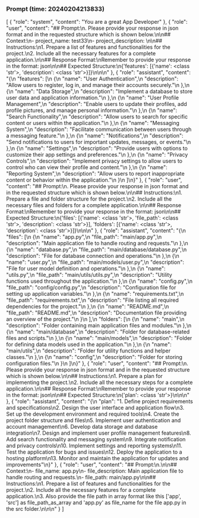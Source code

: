### Prompt (time: 20240204213833)

[
    {
        "role": "system",
        "content": "You are a great App Developer"
    },
    {
        "role": "user",
        "content": "## Prompt:\n. Please provide your response in json format and in the requested structure which is shown below.\n\n## Context:\n- project_name: test33\n- project_description: \n\n## Instructions:\n1. Prepare a list of features and functionalities for the project.\n2. Include all the necessary features for a complete application.\n\n## Response Format:\nRemember to provide your response in the format: json\n\n## Expected Structure:\n{'features': [{'name': <class 'str'>, 'description': <class 'str'>}]}\n\n\n"
    },
    {
        "role": "assistant",
        "content": "{\n    \"features\": [\n        {\n            \"name\": \"User Authentication\",\n            \"description\": \"Allow users to register, log in, and manage their accounts securely.\"\n        },\n        {\n            \"name\": \"Data Storage\",\n            \"description\": \"Implement a database to store user data and application information.\"\n        },\n        {\n            \"name\": \"User Profile Management\",\n            \"description\": \"Enable users to update their profiles, add profile pictures, and manage personal information.\"\n        },\n        {\n            \"name\": \"Search Functionality\",\n            \"description\": \"Allow users to search for specific content or users within the application.\"\n        },\n        {\n            \"name\": \"Messaging System\",\n            \"description\": \"Facilitate communication between users through a messaging feature.\"\n        },\n        {\n            \"name\": \"Notifications\",\n            \"description\": \"Send notifications to users for important updates, messages, or events.\"\n        },\n        {\n            \"name\": \"Settings\",\n            \"description\": \"Provide users with options to customize their app settings and preferences.\"\n        },\n        {\n            \"name\": \"Privacy Controls\",\n            \"description\": \"Implement privacy settings to allow users to control who can view their profile and content.\"\n        },\n        {\n            \"name\": \"Reporting System\",\n            \"description\": \"Allow users to report inappropriate content or behavior within the application.\"\n        }\n    ]\n}"
    },
    {
        "role": "user",
        "content": "## Prompt:\n. Please provide your response in json format and in the requested structure which is shown below.\n\n## Instructions:\n1. Prepare a file and folder structure for the project.\n2. Include all the necessary files and folders for a complete application.\n\n## Response Format:\nRemember to provide your response in the format: json\n\n## Expected Structure:\n{'files': [{'name': <class 'str'>, 'file_path': <class 'str'>, 'description': <class 'str'>}], 'folders': [{'name': <class 'str'>, 'description': <class 'str'>}]}\n\n\n"
    },
    {
        "role": "assistant",
        "content": "{\n    \"files\": [\n        {\n            \"name\": \"app.py\",\n            \"file_path\": \"main/app.py\",\n            \"description\": \"Main application file to handle routing and requests.\"\n        },\n        {\n            \"name\": \"database.py\",\n            \"file_path\": \"main/database/database.py\",\n            \"description\": \"File for database connection and operations.\"\n        },\n        {\n            \"name\": \"user.py\",\n            \"file_path\": \"main/models/user.py\",\n            \"description\": \"File for user model definition and operations.\"\n        },\n        {\n            \"name\": \"utils.py\",\n            \"file_path\": \"main/utils/utils.py\",\n            \"description\": \"Utility functions used throughout the application.\"\n        },\n        {\n            \"name\": \"config.py\",\n            \"file_path\": \"config/config.py\",\n            \"description\": \"Configuration file for setting up application variables.\"\n        },\n        {\n            \"name\": \"requirements.txt\",\n            \"file_path\": \"requirements.txt\",\n            \"description\": \"File listing all required dependencies for the project.\"\n        },\n        {\n            \"name\": \"README.md\",\n            \"file_path\": \"README.md\",\n            \"description\": \"Documentation file providing an overview of the project.\"\n        }\n    ],\n    \"folders\": [\n        {\n            \"name\": \"main\",\n            \"description\": \"Folder containing main application files and modules.\"\n        },\n        {\n            \"name\": \"main/database\",\n            \"description\": \"Folder for database-related files and scripts.\"\n        },\n        {\n            \"name\": \"main/models\",\n            \"description\": \"Folder for defining data models used in the application.\"\n        },\n        {\n            \"name\": \"main/utils\",\n            \"description\": \"Folder for utility functions and helper classes.\"\n        },\n        {\n            \"name\": \"config\",\n            \"description\": \"Folder for storing configuration files.\"\n        }\n    ]\n}"
    },
    {
        "role": "user",
        "content": "## Prompt:\n. Please provide your response in json format and in the requested structure which is shown below.\n\n## Instructions:\n1. Prepare a plan for implementing the project.\n2. Include all the necessary steps for a complete application.\n\n## Response Format:\nRemember to provide your response in the format: json\n\n## Expected Structure:\n{'plan': <class 'str'>}\n\n\n"
    },
    {
        "role": "assistant",
        "content": "{\n    \"plan\": \"1. Define project requirements and specifications\\n2. Design the user interface and application flow\\n3. Set up the development environment and required tools\\n4. Create the project folder structure and files\\n5. Implement user authentication and account management\\n6. Develop data storage and database integration\\n7. Design and implement user profile management features\\n8. Add search functionality and messaging system\\n9. Integrate notification and privacy controls\\n10. Implement settings and reporting systems\\n11. Test the application for bugs and issues\\n12. Deploy the application to a hosting platform\\n13. Monitor and maintain the application for updates and improvements\"\n}"
    },
    {
        "role": "user",
        "content": "## Prompt:\n.\n\n## Context:\n- file_name: app.py\n- file_description: Main application file to handle routing and requests.\n- file_path: main/app.py\n\n## Instructions:\n1. Prepare a list of features and functionalities for the project.\n2. Include all the necessary features for a complete application.\n3. Also provide the file path in array format like this ['app', 'src'] as file_path_as_array and 'app.py' as file_name for the file app.py in the src folder.\n\n\n"
    }
]